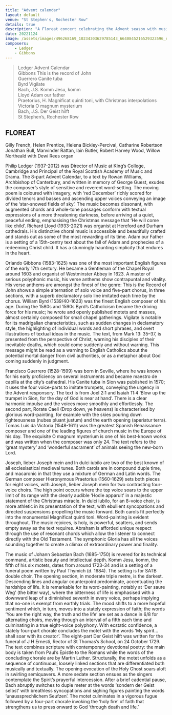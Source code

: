 ```yaml
---
title: "Advent calendar"
layout: default
venue: "St Stephen's, Rochester Row"
details: true
description: "A Floreat concert celebrating the Advent season with music marking the approach of Christmas."
date: 20221124
image: /assets/images/496268169_10234303629785143_6640845216529323596_n.jpg
composers:
    - Ledger
    - Gibbons
---
```

> Ledger Advent Calendar  
> Gibbons This is the record of John  
> Guerrero Canite tuba  
> Byrd Vigilate  
> Bach, J.S. Komm Jesu, komm  
> Lloyd Adam our father  
> Praetorius, H. Magnificat quinti toni, with Christmas interpolations  
> Victoria O magnum mysterium  
> Bach, J.S. Der Geist hilft  
> St Stephen’s, Rochester Row

## FLOREAT
Gilly French, Helen Prentice, Helena Bickley-Percival, Catharine Robertson Jonathan Bull, Manvinder Rattan, Iain Butler, Robert Harvey Wood, Willow Northeald with Dewi Rees organ

 

Philip Ledger (1937-2012) was Director of Music at King’s College, Cambridge and Principal of the Royal Scottish Academy of Music and Drama.  The 8-part Advent Calendar, to a text by Rowan Williams, Archbishop of Canterbury, and written in memory of George Guest, exudes the composer’s style of sensitive and reverent word-setting.  The moving poem is coloured with imagery, with ‘red December’ richly scored for divided tenors and basses and ascending upper voices conveying an image of the ‘star-snowed fields of sky’.  The music becomes dissonant, with augmented chords and whole-tone passages conform with textual expressions of a more threatening darkness, before arriving at a quiet, peaceful ending, emphasising the Christmas message that ‘He will come like child’.   Richard Lloyd (1933-2021) was organist at Hereford and Durham cathedrals. His distinctive choral music is accessible and beautifully crafted and stands out as some of the most rewarding of its time.  Adam our Father is a setting of a 15th-centry text about the fall of Adam and prophecies of a redeeming Christ child.  It has a stunningly haunting simplicity that endures in the heart.

Orlando Gibbons (1583-1625) was one of the most important English figures of the early 17th century.  He became a Gentleman of the Chapel Royal around 1603 and organist of Westminster Abbey in 1623.  A master of serious polyphonic music, his verse anthems show contrapuntal and vitality.  His verse anthems are amongst the finest of the genre: This is the Record of John shows a simple alternation of solo voice and five-part chorus, in three sections, with a superb declamatory solo line imitated each time by the chorus.  William Byrd (1539/40-1623) was the finest English composer of his age. During the 1580s and 1590s Byrd’s Catholicism became the driving force for his music; he wrote and openly published motets and masses, almost certainly composed for small chapel gatherings.  Vigilate is notable for its madrigalian characteristics, such as sudden changes in declamatory style, the highlighting of individual words and short phrases, and overt illustrations of textual ideas in the music. The text, from Mark 13: 35–37, is presented from the perspective of Christ, warning his disciples of their inevitable deaths, which could come suddenly and without warning. This message might be read as a warning to English Catholics about the potential mortal danger from civil authorities, or as a metaphor about God coming suddenly in judgment.

Francisco Guerrero (1528-1599) was born in Seville, where he was known for his early proficiency on several instruments and became maestro de capilla at the city’s cathedral. His Canite tuba in Sion was published in 1570; it uses the four voice-parts to imitate trumpets, conveying the urgency in the Advent responsory. The text is from Joel 2:1 and Isaiah 11:4 ‘Blow up the trumpet in Sion, for the day of God is near at hand’.  There is a clear harmonic impulse and the voices move smoothly and effortlessly.  The second part, Rorate Caeli (Drop down, ye heavens) is characterised by glorious word-painting, for example with the skies pouring down righteousness (nubes pluant justum) and the earth opening (aperiatur terra).  Tomas Luis da Victoria (1548-1611) was the greatest Spanish Renaissance composer and one of the leading figures of church music in the Europe of his day. The exquisite O magnum mysterium is one of his best-known works and was written when the composer was only 24. The text refers to the ‘great mystery’ and ‘wonderful sacrament’ of animals seeing the new-born Lord.

Joseph, lieber Joseph mein and In dulci iubilo are two of the best known of all ecclesiastical medieval tunes. Both carols are in compound duple time, and macaronic in that they use a mixture of German and Latin words. The German composer Hieronymous Praetorius (1560-1629) sets both pieces for eight voices, with Joseph, lieber Joseph mein for two contrasting four-voice choirs. The high point occurs where the top voice soars to the upper limit of its range with the clearly audible ‘Hodie apparuit’ in a majestic statement of the Christmas miracle. In dulci iubilo, for an 8-voice choir, is more athletic in its presentation of the text, with ebullient syncopations and directed suspensions propelling the music forward. Both carols fit perfectly into the monumental Magnificat quinti toni. Word-painting is evident throughout. The music rejoices, is holy, is powerful, scatters, and sends empty away as the text requires. Abraham is afforded unique respect through the use of resonant chords which allow the listener to connect directly with the Old Testament. The symphonic Gloria has all the voices sounding together to create a climax of extraordinary power and finality.

The music of Johann Sebastian Bach (1685-1750) is revered for its technical command, artistic beauty and intellectual depth.  Komm Jesu, komm, the fifth of his six motets, dates from around 1723-34 and is a setting of a funeral poem written by Paul Thymich (d. 1684).  The setting is for SATB double choir.  The opening section, in moderate triple metre, is the darkest.  Descending lines and angular counterpoint predominate, accentuating the hardships of life. It is remarkable for its word-painting, notably at ‘Der saure Weg’ (the bitter way), where the bitterness of life is emphasised with a downward leap of a diminished seventh in every voice, perhaps implying that no-one is exempt from earthly trials. The mood shifts to a more hopeful sentiment which, in turn, moves into a stately expression of faith; the words ‘You are the right way, the truth and the life’ are set as a dance in 6/8 for alternating choirs, moving through an interval of a fifth each time and culminating in a true eight-voice polyphony. With ecstatic confidence, a stately four-part chorale concludes the motet with the words ‘My spirit…shall soar with its creator’.   The eight-part Der Geist hilft was written for the funeral of J H Ernesti, Rector of St Thomas’s School, on 24 October 1729. The text combines scripture with contemporary devotional poetry: the main body is taken from Paul’s Epistle to the Romans while the words of the concluding chorale are by Martin Luther. Structurally, the motet unfolds as a sequence of continuous, loosely linked sections that are differentiated both musically and textually. The opening evocation of the Holy Ghost soars aloft in swirling semiquavers. A more sedate section ensues as the singers contemplate the Spirit’s prayerful intercession. After a brief cadential pause, Bach abruptly switches to duple meter at the words ‘sondern der Geist selbst’ with breathless syncopations and sighing figures painting the words ‘unaussprechlichem Seufzen’. The motet culminates in a vigorous fugue followed by a four-part chorale invoking the ‘holy fire’ of faith that strengthens us to press onward to God ‘through death and life.’
